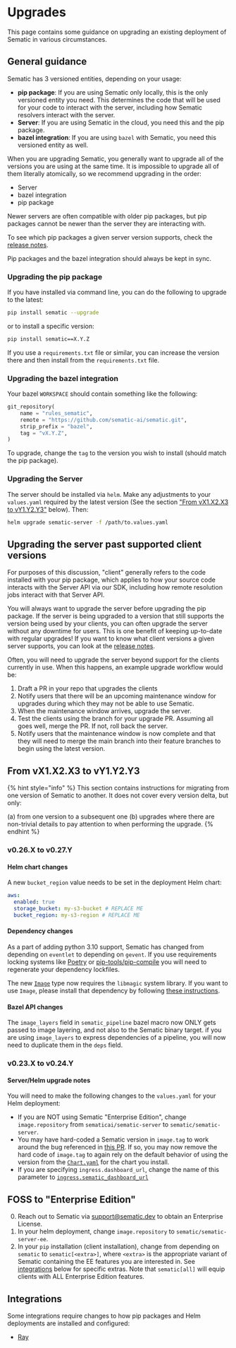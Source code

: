 # Upgrades

This page contains some guidance on upgrading an existing deployment of Sematic
in various circumstances.

## General guidance

Sematic has 3 versioned entities, depending on your usage:

- **pip package**: If you are using Sematic only locally, this is
the only versioned entity you need. This determines the code
that will be used for your code to interact with the server,
including how Sematic resolvers interact with the server.
- **Server**: If you are using Sematic in the cloud, you need this
and the pip package.
- **bazel integration**: If you are using `bazel` with Sematic, you
need this versioned entity as well.

When you are upgrading Sematic, you generally want to upgrade all of
the versions you are using at the same time. It is impossible to
upgrade all of them literally atomically, so we recommend upgrading in
the order:

- Server
- bazel integration
- pip package

Newer servers are often compatible with older pip packages, but pip
packages cannot be newer than the server they are interacting with.

To see which pip packages a given server version supports, check the
[release notes](https://github.com/sematic-ai/sematic/releases).

Pip packages and the bazel integration should always be kept in sync.

### Upgrading the pip package

If you have installed via command line, you can do the following
to upgrade to the latest:

```bash
pip install sematic --upgrade
```

or to install a specific version:

```bash
pip install sematic==X.Y.Z
```

If you use a `requirements.txt` file or similar, you can increase the version
there and then install from the `requirements.txt` file.

### Upgrading the bazel integration

Your bazel `WORKSPACE` should contain something like the following:

```python
git_repository(
    name = "rules_sematic",
    remote = "https://github.com/sematic-ai/sematic.git",
    strip_prefix = "bazel",
    tag = "vX.Y.Z",
)
```

To upgrade, change the `tag` to the version you wish to install (should match
the pip package).

### Upgrading the Server

The server should be installed via `helm`. Make any adjustments to your `values.yaml`
required by the latest version (See the section
["From vX1.X2.X3 to vY1.Y2.Y3"](#from-vx1x2x3-to-vy1y2y3) below). Then:

```bash
helm upgrade sematic-server -f /path/to.values.yaml
```

## Upgrading the server past supported client versions

For purposes of this discussion, "client" generally refers to
the code installed with your pip package, which applies to how your
source code interacts with the Server API via our SDK, including
how remote resolution jobs interact with that Server API.

You will always want to upgrade the server before upgrading the pip package.
If the server is being upgraded to a version that still supports the version being
used by your clients, you can often upgrade the server without any downtime for
users. This is one benefit of keeping up-to-date with regular upgrades! If you
want to know what client versions a given server supports, you can look at
the [release notes](https://github.com/sematic-ai/sematic/releases).

Often, you will need to upgrade the server beyond support for the clients
currently in use. When this happens, an example upgrade workflow would be:

1. Draft a PR in your repo that upgrades the clients
2. Notify users that there will be an upcoming maintenance window for upgrades
   during which they may not be able to use Sematic.
3. When the maintenance window arrives, upgrade the server.
4. Test the clients using the branch for your upgrade PR. Assuming all goes
   well, merge the PR. If not, roll back the server.
5. Notify users that the maintenance window is now complete and that they will
   need to merge the main branch into their feature branches to begin using the
   latest version.

## From vX1.X2.X3 to vY1.Y2.Y3

{% hint style="info" %}
This section contains instructions for migrating from one
version of Sematic to another. It does not cover every version
delta, but only:

(a) from one version to a subsequent one
(b) upgrades where there are non-trivial details to pay attention to
when performing the upgrade.
{% endhint %}

### v0.26.X to v0.27.Y

#### Helm chart changes

A new `bucket_region` value needs to be set in the deployment Helm chart:

```yaml
aws:
  enabled: true
  storage_bucket: my-s3-bucket # REPLACE ME
  bucket_region: my-s3-region # REPLACE ME

```

#### Dependency changes

As a part of adding python 3.10 support, Sematic has changed
from depending on `eventlet` to depending on `gevent`. If you
use requirements locking systems like [Poetry](https://python-poetry.org/)
or [pip-tools/pip-compile](https://pypi.org/project/pip-tools/)
you will need to regenerate your dependency lockfiles.

The new [`Image`](types.md#the-image-type) type now requires the `libmagic` system
library. If you want to use `Image`, please install that dependency by following
[these instructions](get-started.md#system-dependencies).

#### Bazel API changes

The `image_layers` field in `sematic_pipeline` bazel macro
now ONLY gets passed to image layering, and not also to the Sematic binary target.
if you are using `image_layers` to express dependencies of a pipeline, you will now
need to duplicate them in the `deps` field.

### v0.23.X to v0.24.Y

#### Server/Helm upgrade notes

You will need to make the following changes to the `values.yaml`
for your Helm deployment:

- If you are NOT using Sematic "Enterprise Edition",
change `image.repository` from `sematicai/sematic-server`
to `sematic/sematic-server`.
- You may have hard-coded a Sematic version in `image.tag`
to work around the bug referenced in
[this PR](https://github.com/sematic-ai/sematic/pull/534). If so,
you may now remove the hard code of `image.tag` to again rely
on the default behavior of using the version from the
[`Chart.yaml`](https://github.com/sematic-ai/sematic/blob/main/helm/sematic-server/Chart.yaml)
for the chart you install.
- If you are specifying `ingress.dashboard_url`, change the name of this
parameter to
[`ingress.sematic_dashboard_url`](https://github.com/sematic-ai/sematic/pull/547)

## FOSS to "Enterprise Edition"

0. Reach out to Sematic via [support@sematic.dev](mailto:support@sematic.dev) to obtain
an Enterprise License.
1. In your helm deployment, change `image.repository` to `sematic/sematic-server-ee`.
2. In your `pip` installation (client installation), change from depending on `sematic`
to `sematic[<extra>]`, where `<extra>` is the appropriate variant of Sematic containing
the EE features you are interested in. See [integrations](#integrations) below for
specific extras. Note that `sematic[all]` will equip clients with ALL Enterprise Edition
features.

## Integrations

Some integrations require changes to how pip packages and Helm deployments
are installed and configured:

- [Ray](./ray.md)
